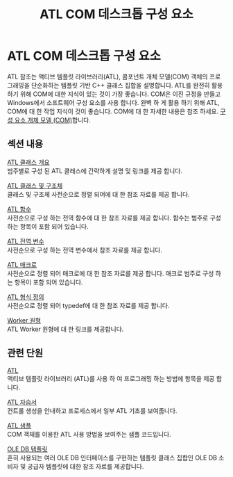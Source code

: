 ﻿---
title: ATL COM 데스크톱 구성 요소
ms.date: 10/19/2018
helpviewer_keywords:
- ATL, reference
- ATL, about ATL
ms.assetid: 291f38d1-d2de-4687-86a9-99b4fd35706c
ms.openlocfilehash: 65b8631560ec1b768521d917256c32c75c531fab
ms.sourcegitcommit: 6052185696adca270bc9bdbec45a626dd89cdcdd
ms.translationtype: MT
ms.contentlocale: ko-KR
ms.lasthandoff: 10/31/2018
ms.locfileid: "50644186"
---
# <a name="atl-com-desktop-components"></a>ATL COM 데스크톱 구성 요소

ATL 참조는 액티브 템플릿 라이브러리(ATL), 콤포넌트 개체 모델(COM) 객체의 프로그래밍을 단순화하는 템플릿 기반 C++ 클래스 집합을 설명합니다. ATL를 완전히 활용하기 위해 COM에 대한 지식이 있는 것이 가장 좋습니다.  COM은 이진 규정을 만들고 Windows에서 소프트웨어 구성 요소를 사용 합니다. 완벽 하 게 활용 하기 위해 ATL, COM에 대 한 작업 지식이 것이 좋습니다. COM에 대 한 자세한 내용은 참조 하세요. [구성 요소 개체 모델 (COM)](/windows/desktop/com/component-object-model--com--portal)합니다.

## <a name="in-this-section"></a>섹션 내용

[ATL 클래스 개요](../atl/atl-class-overview.md)<br/>
범주별로 구성 된 ATL 클래스에 간략하게 설명 및 링크를 제공 합니다.

[ATL 클래스 및 구조체](../atl/reference/atl-classes.md)<br/>
클래스 및 구조체 사전순으로 정렬 되어에 대 한 참조 자료를 제공 합니다.

[ATL 함수](../atl/reference/atl-functions.md)<br/>
사전순으로 구성 하는 전역 함수에 대 한 참조 자료를 제공 합니다. 함수는 범주로 구성 하는 항목이 포함 되어 있습니다.

[ATL 전역 변수](../atl/reference/atl-global-variables.md)<br/>
사전순으로 구성 하는 전역 변수에서 참조 자료를 제공 합니다.

[ATL 매크로](../atl/reference/atl-macros.md)<br/>
사전순으로 정렬 되어 매크로에 대 한 참조 자료를 제공 합니다. 매크로 범주로 구성 하는 항목이 포함 되어 있습니다.

[ATL 형식 정의](../atl/reference/atl-typedefs.md)<br/>
사전순으로 정렬 되어 typedef에 대 한 참조 자료를 제공 합니다.

[Worker 원형](../atl/reference/worker-archetype.md)<br/>
ATL Worker 원형에 대 한 링크를 제공합니다.

## <a name="related-sections"></a>관련 단원

[ATL](../atl/active-template-library-atl-concepts.md)<br/>
액티브 템플릿 라이브러리 (ATL)를 사용 하 여 프로그래밍 하는 방법에 항목을 제공 합니다.

[ATL 자습서](../atl/active-template-library-atl-tutorial.md)<br/>
컨트롤 생성을 안내하고 프로세스에서 일부 ATL 기초를 보여줍니다.

[ATL 샘플](../visual-cpp-samples.md)<br/>
COM 객체를 이용한 ATL 사용 방법을 보여주는 샘플 코드입니다.

[OLE DB 템플릿](../data/oledb/ole-db-templates.md)<br/>
흔히 사용되는 여러 OLE DB 인터페이스를 구현하는 템플릿 클래스 집합인 OLE DB 소비자 및 공급자 템플릿에 대한 참조 자료를 제공합니다.
